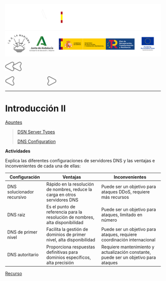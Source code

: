 ![](/.resGen/_bannerD.png#gh-dark-mode-only)
![](/.resGen/_bannerL.png#gh-light-mode-only)

<a href="/Tema2/readme.md"><img src="/.resGen/_back.svg" width="52.5"></a>

<a href="1.md"><img src="/.resGen/_arrow_r.svg" width="30"></a>
&emsp;&emsp;&emsp;&emsp;&emsp;&emsp;&emsp;
<a href="3.md"><img src="/.resGen/_arrow.svg" width="30"></a>

---

# Introducción II

[Apuntes](2.1.md)

> [DSN Server Types](https://www.digitalocean.com/community/tutorials/a-comparison-of-dns-server-types-how-to-choose-the-right-dns-configuration)
> 
> [DNS Configuration](http://www.zytrax.com/books/dns/ch4/)

**Actividades**

Explica las diferentes configuraciones de servidores DNS y las ventajas e inconvenientes de cada una de ellas:

| Configuración | Ventajas | Inconvenientes |
| --- | --- | --- |
| DNS solucionador recursivo | Rápido en la resolución de nombres, reduce la carga en otros servidores DNS | Puede ser un objetivo para ataques DDoS, requiere más recursos |
| DNS raiz | Es el punto de referencia para la resolución de nombres, alta disponibilidad | Puede ser un objetivo para ataques, limitado en número |
| DNS de primer nivel | Facilita la gestión de dominios de primer nivel, alta disponibilidad | Puede ser un objetivo para ataques, requiere coordinación internacional |
| DNS autoritario | Proporciona respuestas definitivas para dominios específicos, alta precisión | Requiere mantenimiento y actualización constante, puede ser un objetivo para ataques |

[Recurso](https://www.cloudflare.com/es-es/learning/dns/dns-server-types/)